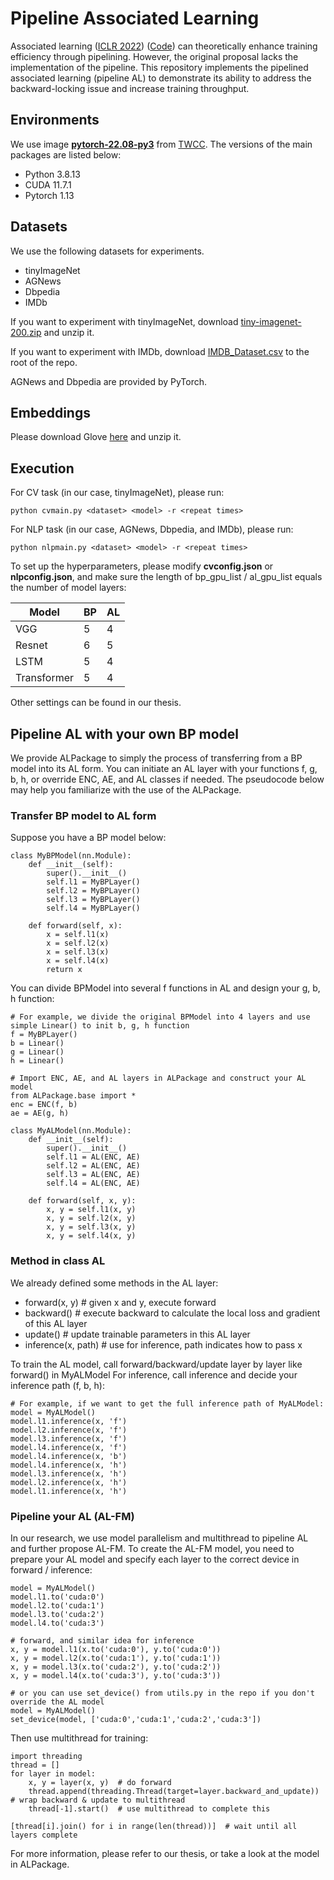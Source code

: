 # Pipeline Associated Learning
Associated learning ([ICLR 2022](https://in.ncu.edu.tw/~hhchen/academic_works/wu22-associated.pdf)) ([Code](https://github.com/Hibb-bb/AL))  can theoretically enhance training efficiency through pipelining.  However, the original proposal lacks the implementation of the pipeline.  This repository implements the pipelined associated learning (pipeline AL) to demonstrate its ability to address the backward-locking issue and increase training throughput.

## Environments
We use image [**pytorch-22.08-py3**](https://docs.nvidia.com/deeplearning/frameworks/pytorch-release-notes/rel_22-08.html#rel_22-08) from [TWCC](https://www.twcc.ai/).  The versions of the main packages are listed below:
- Python 3.8.13
- CUDA 11.7.1
- Pytorch 1.13

## Datasets
We use the following datasets for experiments.
- tinyImageNet
- AGNews
- Dbpedia
- IMDb

If you want to experiment with tinyImageNet, download [tiny-imagenet-200.zip](https://drive.google.com/file/d/1R5QMeXAL_8XYqaDiGFFFoM1IwiJ5ZcBJ/view?usp=sharing) and unzip it.

If you want to experiment with IMDb, download [IMDB_Dataset.csv](https://drive.google.com/file/d/1GRyOQs6TT0IXKDyha6zNjinmvREKyeuV/view?usp=sharing) to the root of the repo.

AGNews and Dbpedia are provided by PyTorch.

## Embeddings
Please download Glove [here](https://drive.google.com/file/d/17UaPMnhIjXaDLZAfOUaZ79Ev6NRhRISA/view?usp=sharing) and unzip it.

## Execution
For CV task (in our case, tinyImageNet), please run:
```
python cvmain.py <dataset> <model> -r <repeat times>
```

For NLP task (in our case, AGNews, Dbpedia, and IMDb), please run:
```
python nlpmain.py <dataset> <model> -r <repeat times>
```

To set up the hyperparameters, please modify **cvconfig.json** or **nlpconfig.json**, and make sure the length of bp_gpu_list / al_gpu_list equals the number of model layers:

| Model        | BP     | AL      |
|--------------|--------|---------|
| VGG          | 5      | 4       |
| Resnet       | 6      | 5       |
| LSTM         | 5      | 4       |
| Transformer  | 5      | 4       |

Other settings can be found in our thesis.

## Pipeline AL with your own BP model
We provide ALPackage to simply the process of transferring from a BP model into its AL form. You can initiate an AL layer with your functions f, g, b, h, or override ENC, AE, and AL classes if needed. The pseudocode below may help you familiarize with the use of the ALPackage.

### Transfer BP model to AL form
Suppose you have a BP model below:
```
class MyBPModel(nn.Module):
    def __init__(self):
        super().__init__()
        self.l1 = MyBPLayer()
        self.l2 = MyBPLayer()
        self.l3 = MyBPLayer()
        self.l4 = MyBPLayer()

    def forward(self, x):
        x = self.l1(x)
        x = self.l2(x)
        x = self.l3(x)
        x = self.l4(x)
        return x
```

You can divide BPModel into several f functions in AL and design your g, b, h function:
```
# For example, we divide the original BPModel into 4 layers and use simple Linear() to init b, g, h function
f = MyBPLayer()
b = Linear()
g = Linear()
h = Linear()

# Import ENC, AE, and AL layers in ALPackage and construct your AL model
from ALPackage.base import *
enc = ENC(f, b)
ae = AE(g, h)

class MyALModel(nn.Module):
    def __init__(self):
        super().__init__()
        self.l1 = AL(ENC, AE)
        self.l2 = AL(ENC, AE)
        self.l3 = AL(ENC, AE)
        self.l4 = AL(ENC, AE)

    def forward(self, x, y):
        x, y = self.l1(x, y)
        x, y = self.l2(x, y)
        x, y = self.l3(x, y)
        x, y = self.l4(x, y)
```
### Method in class **AL**
We already defined some methods in the AL layer:
- forward(x, y)         # given x and y, execute forward
- backward()            # execute backward to calculate the local loss and gradient of this AL layer
- update()              # update trainable parameters in this AL layer 
- inference(x, path)    # use for inference, path indicates how to pass x

To train the AL model, call forward/backward/update layer by layer like forward() in MyALModel
For inference, call inference and decide your inference path (f, b, h):
```
# For example, if we want to get the full inference path of MyALModel:
model = MyALModel()
model.l1.inference(x, 'f')
model.l2.inference(x, 'f')
model.l3.inference(x, 'f')
model.l4.inference(x, 'f')
model.l4.inference(x, 'b')
model.l4.inference(x, 'h')
model.l3.inference(x, 'h')
model.l2.inference(x, 'h')
model.l1.inference(x, 'h')
```

### Pipeline your AL (AL-FM)
In our research, we use model parallelism and multithread to pipeline AL and further propose AL-FM. To create the AL-FM model, you need to prepare your AL model and specify each layer to the correct device in forward / inference:
```
model = MyALModel()
model.l1.to('cuda:0')
model.l2.to('cuda:1')
model.l3.to('cuda:2')
model.l4.to('cuda:3')

# forward, and similar idea for inference
x, y = model.l1(x.to('cuda:0'), y.to('cuda:0'))
x, y = model.l2(x.to('cuda:1'), y.to('cuda:1'))
x, y = model.l3(x.to('cuda:2'), y.to('cuda:2'))
x, y = model.l4(x.to('cuda:3'), y.to('cuda:3'))

# or you can use set_device() from utils.py in the repo if you don't override the AL model  
model = MyALModel()
set_device(model, ['cuda:0','cuda:1','cuda:2','cuda:3'])
```

Then use multithread for training:
```
import threading
thread = []
for layer in model:
    x, y = layer(x, y)  # do forward
    thread.append(threading.Thread(target=layer.backward_and_update)) # wrap backward & update to multithread
    thread[-1].start()  # use multithread to complete this

[thread[i].join() for i in range(len(thread))]  # wait until all layers complete

```

For more information, please refer to our thesis, or take a look at the model in ALPackage.
